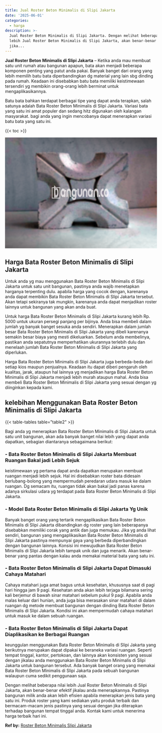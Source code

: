 ```yaml
---
title: Jual Roster Beton Minimalis di Slipi Jakarta
date: '2025-06-01'
categories:
  - harga
description: >-
  Jual Roster Beton Minimalis di Slipi Jakarta. Dengan melihat beberapa nilai
  lebih Jual Roster Beton Minimalis di Slipi Jakarta, akan benar-benar efektif
  jika...
---
```


**Jual Roster Beton Minimalis di Slipi Jakarta** – Ketika anda mau membuat satu unit rumah atau bangunan apapun, bata akan menjadi beberapa komponen penting yang patut anda pakai. Banyak banget dari orang yang lebih memilih batu bata diperbandingkan dg material yang lain sbg dinding pada rumah. Keadaan ini disebabkan batu bata memiliki keistimewaan tersendiri yg membikin orang-orang lebih berminat untuk mengaplikasikannya.

Batu bata bahkan terdapat berbagai tipe yang dapat anda terapkan, salah satunya adalah Bata Roster Beton Minimalis di Slipi Jakarta. Variasi bata yang satu ini amat populer dan sedang hitz digunakan oleh kalangan masyarakat. bagi anda yang ingin mencobanya dapat menerapkan variasi batu bata yang satu ini.

{{< toc >}}

![Jual Roster Beton Minimalis di Slipi Jakarta](/images/bata-roster-minimalis-15.png)

## Harga Bata Roster Beton Minimalis di Slipi Jakarta

Untuk anda yg mau menggunakan Bata Roster Beton Minimalis di Slipi Jakarta untuk satu unit bangunan, pastinya anda wajib menetapkan harganya terpenting dulu. apabila harga yang cocok dengan, karenanya anda dapat membikin Bata Roster Beton Minimalis di Slipi Jakarta tersebut. Akan tetapi sekiranya tak mungkin, karenanya anda dapat menjadikan roster lainnya untuk bangunan yang akan anda buat.

Untuk harga Bata Roster Beton Minimalis di Slipi Jakarta kurang lebih Rp. 5000 untuk ukuran persegi panjang per bijinya. Anda bisa membeli dalam jumlah yg banyak banget sesuka anda sendiri. Menerapkan dalam jumlah besar Bata Roster Beton Minimalis di Slipi Jakarta yang dibeli karenanya semakin besar biaya yang mesti dikeluarkan. Sebelum anda membelinya, pastikan anda sepatutnya memperhatikan ukurannya terlebih dulu dan menelaah jumlah Bata Roster Beton Minimalis di Slipi Jakarta yang diperlukan.

Harga Bata Roster Beton Minimalis di Slipi Jakarta juga berbeda-beda dari setiap kios maupun penjualnya. Keadaan itu dapat diberi pengaruh oleh kualitas, jarak, ataupun hal lainnya yg menjadikan harga Bata Roster Beton Minimalis di Slipi Jakarta menjadi lebih murah ataupun mahal. Anda bisa membeli Bata Roster Beton Minimalis di Slipi Jakarta yang sesuai dengan yg diinginkan kepada kami.

## kelebihan Menggunakan Bata Roster Beton Minimalis di Slipi Jakarta

{{< table-tables table="table2" >}}

Bagi anda yg menerapkan Bata Roster Beton Minimalis di Slipi Jakarta untuk satu unit bangunan, akan ada banyak banget nilai lebih yang dapat anda dapatkan, sebagian diantaranya sebagaimana berikut:

### \- Bata Roster Beton Minimalis di Slipi Jakarta Membuat Ruangan Bakal jadi Lebih Sejuk

keistimewaan yg pertama dapat anda dapatkan merupakan membuat ruangan menjadi lebih sejuk. Hal ini disebabkan roster bata didesain berlubang-bolong yang mempermudah peredaran udara masuk ke dalam ruangan. Dg semacam itu, ruangan tidak akan bakal jadi panas karena adanya sirkulasi udara yg terdapat pada Bata Roster Beton Minimalis di Slipi Jakarta.

### \- Model Bata Roster Beton Minimalis di Slipi Jakarta Yg Unik

Banyak banget orang yang tertarik mengaplikasikan Bata Roster Beton Minimalis di Slipi Jakarta dibandingkan dg roster yang lain beberapanya disebabkan memiliki corak yang antik dan juga memukau. Jika yg anda lihat sendiri, bangunan yang mengaplikasikan Bata Roster Beton Minimalis di Slipi Jakarta pastinya mempunyai gaya yang berbeda diperbandingkan dengan bangunan lainnya. Konsisi ini mewujudkan Bata Roster Beton Minimalis di Slipi Jakarta lebih tampak unik dan juga menarik. Akan benar-benar yang pantas dengan kalau anda memakai material bata yang satu ini.

### \- Bata Roster Beton Minimalis di Slipi Jakarta Dapat Dimasuki Cahaya Matahari

Cahaya matahari juga amat bagus untuk kesehatan, khususnya saat di pagi hari hingga jam 9 pagi. Kesehatan anda akan lebih terjaga bilamana sering kali berjemur di bawah sinar matahari sebelum pukul 9 pagi. Apabila anda malas keluar dari hunian, anda juga bisa merasakan sinar matahari di dalam ruangan dg metode membuat bangunan dengan dinding Bata Roster Beton Minimalis di Slipi Jakarta. Kondisi ini akan mempermudah cahaya matahari untuk masuk ke dalam sebuah ruangan.

### \- Bata Roster Beton Minimalis di Slipi Jakarta Dapat Diaplikasikan ke Berbagai Ruangan

keunggulan menggunakan Bata Roster Beton Minimalis di Slipi Jakarta yang berikutnya merupakan dapat dipakai ke beraneka variasi ruangan. Seperti tempat tinggal, kantor, pertokoan, dan lainnya akan konsisten yang sesuai dengan jikalau anda menggunakan Bata Roster Beton Minimalis di Slipi Jakarta untuk bangunan tersebut. Ada banyak banget orang yang memakai Bata Roster Beton Minimalis di Slipi Jakarta pada sebuah bangunan walaupun cuma sedikit penggunaan saja.

Dengan melihat beberapa nilai lebih Jual Roster Beton Minimalis di Slipi Jakarta, akan benar-benar efektif jikalau anda menerapkannya. Pastinya bangunan milik anda akan lebih efisien apabila menerapkan jenis bata yang satu ini. Produk roster yang kami sediakan yaitu produk terbaik dan bermacam-macam jenis pastinya yang sesuai dengan jika diterapkan terhadap bangunan tempat tinggal anda. Kontak kami untuk menerima harga terbaik hari ini.

**Ref by:** [Roster Beton Minimalis Slipi Jakarta](https://id.wikipedia.org/wiki/Roster)
